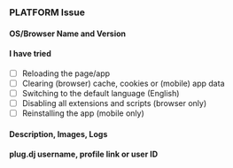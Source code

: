 <!--

These comments will be invisible in your issue once it is created.
You can delete them or keep them, but please read all of it.

PLEASE:
1. Check the README.md file (it's the first view when you open the repository);
LINK: https://github.com/plugdj/Issues-and-Reports
2. Search for your issue, if it is already submitted, add an emoji reaction or give feedback;
3. If you need to report a security breach or any other sensitive issue (involving privacy or exploits),
DON'T DO IT HERE, email security@plug.dj instead.
4. If you need to report an issue regarding account recovery or account details,
DON'T DO IT HERE, email support@plug.dj instead.
5. Check the Status Page for stability or connection issues, avoid submitting what is there;
LINK: https://status.plug.dj
6. If your issue can be submitted here, read the requirements (questions below);
7. Be precise, provide images, let others know how you encountered the issue;
8. Be polite, telling people what to do will not get an issue fixed faster;

-->

<!-- Examples: [Web App Issue, Mobile App Issue] -->
### PLATFORM Issue

<!-- Examples: [Google Nexus 4 Android 5.0.1, Chrome 60.0.3112.66 Beta 64-bit] -->
<!-- HOW TO CHECK: https://github.com/plugdj/Issues-and-Reports/blob/master/.github/CONTRIBUTING.md#versions -->
#### OS/Browser Name and Version

<!--
CORRECT:
- [x] Reloading the page/app
- [X] Reloading the page/app
WRONG:
- [ x ] Reloading the page/app
- [ x ] Reloading the page/app
- [x ]  Reloading the page/app
- [yes] Reloading the page/app
-->
#### I have tried
- [ ] Reloading the page/app
- [ ] Clearing (browser) cache, cookies or (mobile) app data
- [ ] Switching to the default language (English)
- [ ] Disabling all extensions and scripts (browser only)
- [ ] Reinstalling the app (mobile only)

<!-- Please be as descriptive as possible, upload images to https://imgur.com -->
#### Description, Images, Logs

<!-- Do not post your email address as that could put your account in danger -->
<!-- Examples: [Plug Technologies, Inc.; 23810294; https://plug.dj/@/plug-technologies-inc] -->
#### plug.dj username, profile link or user ID
